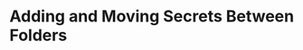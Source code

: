 [title]: # (Adding and Moving Secrets Between Folders)
[tags]: # (XXX)
[priority]: # (10)

# Adding and Moving Secrets Between Folders


